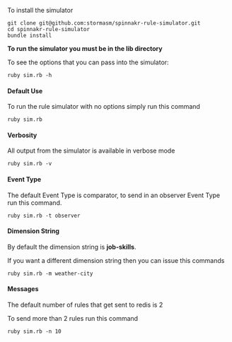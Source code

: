 
To install the simulator

```
git clone git@github.com:stormasm/spinnakr-rule-simulator.git
cd spinnakr-rule-simulator
bundle install
```

**To run the simulator you must be in the lib directory**

To see the options that you can pass into the simulator:

```
ruby sim.rb -h
```

#### Default Use

To run the rule simulator with no options simply run this command

```
ruby sim.rb
```

#### Verbosity

All output from the simulator is available in verbose mode

```
ruby sim.rb -v
```

#### Event Type

The default Event Type is comparator, to send in an observer Event Type
run this command.

```
ruby sim.rb -t observer
```

#### Dimension String

By default the dimension string is **job-skills**.

If you want a different dimension string then you can issue this commands

```
ruby sim.rb -m weather-city
```

#### Messages

The default number of rules that get sent to redis is 2

To send more than 2 rules run this command

```
ruby sim.rb -n 10
```
